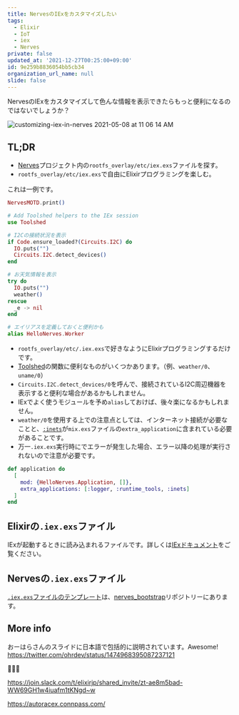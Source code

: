 ```yaml
---
title: NervesのIExをカスタマイズしたい
tags:
  - Elixir
  - IoT
  - iex
  - Nerves
private: false
updated_at: '2021-12-27T00:25:00+09:00'
id: 9e259b8836054bb5cb34
organization_url_name: null
slide: false
---
```

NervesのIExをカスタマイズして色んな情報を表示できたらもっと便利になるのではないでしょうか？

![customizing-iex-in-nerves 2021-05-08 at 11 06 14 AM](https://user-images.githubusercontent.com/7563926/117544080-9e20ed00-afed-11eb-9e1c-033afa8ede3b.gif)


## TL;DR

- [Nerves](https://www.nerves-project.org/)プロジェクト内の`rootfs_overlay/etc/iex.exs`ファイルを探す。
- `rootfs_overlay/etc/iex.exs`で自由にElixirプログラミングを楽しむ。

これは一例です。

```elixir
NervesMOTD.print()

# Add Toolshed helpers to the IEx session
use Toolshed

# I2Cの接続状況を表示
if Code.ensure_loaded?(Circuits.I2C) do
  IO.puts("")
  Circuits.I2C.detect_devices()
end

# お天気情報を表示
try do
  IO.puts("")
  weather()
rescue
  _e -> nil
end

# エイリアスを定義しておくと便利かも
alias HelloNerves.Worker
```

- `rootfs_overlay/etc/.iex.exs`で好きなようにElixirプログラミングするだけです。
- [Toolshed](https://hexdocs.pm/toolshed/Toolshed.html)の関数に便利なものがいくつかあります。（例、`weather/0`、`uname/0`）
- `Circuits.I2C.detect_devices/0`を呼んで、接続されているI2C周辺機器を表示すると便利な場合があるかもしれません。
- IExでよく使うモジュールを予め`alias`しておけば、後々楽になるかもしれません。
- `weather/0`を使用する上での注意点としては、インターネット接続が必要なことと、[`:inets`](http://erlang.org/doc/man/inets.html)が`mix.exs`ファイルの`extra_application`に含まれている必要があることです。
- 万一`.iex.exs`実行時にでエラーが発生した場合、エラー以降の処理が実行されないので注意が必要です。

```elixir:lib/hello_nerves/application.ex
def application do
  [
    mod: {HelloNerves.Application, []},
    extra_applications: [:logger, :runtime_tools, :inets]
  ]
end
```

## Elixirの`.iex.exs`ファイル

IExが起動するときに読み込まれるファイルです。詳しくは[IExドキュメント](https://hexdocs.pm/iex/IEx.html#module-the-iex-exs-file)をご覧ください。

## Nervesの`.iex.exs`ファイル

[`.iex.exs`ファイルのテンプレート](https://github.com/nerves-project/nerves_bootstrap/blob/main/templates/new/rootfs_overlay/etc/iex.exs)は、[nerves_bootstrap](https://hexdocs.pm/nerves_bootstrap)リポジトリーにあります。

## More info

おーはらさんのスライドに日本語で包括的に説明されています。Awesome!
https://twitter.com/ohrdev/status/1474968395087237121

:tada::tada::tada:

https://join.slack.com/t/elixirjp/shared_invite/zt-ae8m5bad-WW69GH1w4iuafm1tKNgd~w

https://autoracex.connpass.com/
